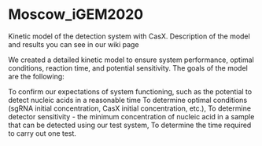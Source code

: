 # Moscow_iGEM2020
Kinetic model of the detection system with CasX. Description of the model and results you can see in our wiki page

We created a detailed kinetic model to ensure system performance, optimal conditions, reaction time, and potential sensitivity. The goals of the model are the following:

To confirm our expectations of system functioning, such as the potential to detect nucleic acids in a reasonable time
To determine optimal conditions (sgRNA initial concentration, CasX initial concentration, etc.),
To determine detector sensitivity - the minimum concentration of nucleic acid in a sample that can be detected using our test system,
To determine the time required to carry out one test.
